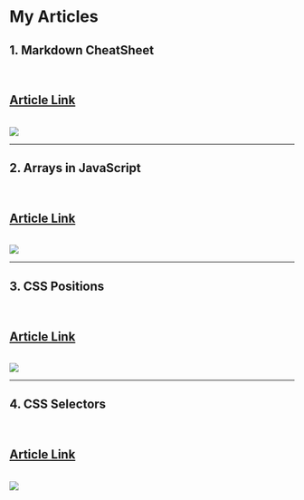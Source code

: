 # My Articles

## 1. Markdown CheatSheet
<br>

## [Article Link](https://pritika.hashnode.dev/markdown-cheatsheet)

<br>
<img src="https://pritika.hashnode.dev/_next/image?url=https%3A%2F%2Fcdn.hashnode.com%2Fres%2Fhashnode%2Fimage%2Fupload%2Fv1660134784242%2FKsPa7jjH1.png%3Fw%3D1600%26h%3D840%26fit%3Dcrop%26crop%3Dentropy%26auto%3Dcompress%2Cformat%26format%3Dwebp&w=1920&q=75" >

<br>
<hr>

## 2. Arrays in JavaScript
<br>

## [Article Link](https://pritika.hashnode.dev/arrays-in-javascript)

<br>
<img src="https://pritika.hashnode.dev/_next/image?url=https%3A%2F%2Fcdn.hashnode.com%2Fres%2Fhashnode%2Fimage%2Fupload%2Fv1662624600713%2Fz970NzEmk.png%3Fw%3D1600%26h%3D840%26fit%3Dcrop%26crop%3Dentropy%26auto%3Dcompress%2Cformat%26format%3Dwebp&w=1920&q=75" >

<br>
<hr>

## 3. CSS Positions
<br>

## [Article Link](https://pritika.hashnode.dev/css-positions)

<br>
<img src="https://pritika.hashnode.dev/_next/image?url=https%3A%2F%2Fcdn.hashnode.com%2Fres%2Fhashnode%2Fimage%2Fupload%2Fv1670683886359%2FZAZ-O1jKF.png%3Fw%3D1600%26h%3D840%26fit%3Dcrop%26crop%3Dentropy%26auto%3Dcompress%2Cformat%26format%3Dwebp&w=1920&q=75" >

<br>
<hr>

## 4. CSS Selectors
<br>

## [Article Link](https://pritika.hashnode.dev/css-selectors)

<br>
<img src="https://pritika.hashnode.dev/_next/image?url=https%3A%2F%2Fcdn.hashnode.com%2Fres%2Fhashnode%2Fimage%2Fupload%2Fv1670685460697%2FjRtH1Rauh.png%3Fw%3D1600%26h%3D840%26fit%3Dcrop%26crop%3Dentropy%26auto%3Dcompress%2Cformat%26format%3Dwebp&w=1920&q=75" >

